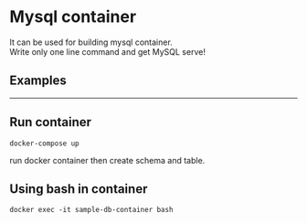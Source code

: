 # Mysql container

It can be used for building mysql container.  
Write only one line command and get MySQL serve!

## Examples
---

## Run container
```
docker-compose up
```

run docker container then create schema and table.

## Using bash in container
```
docker exec -it sample-db-container bash
```